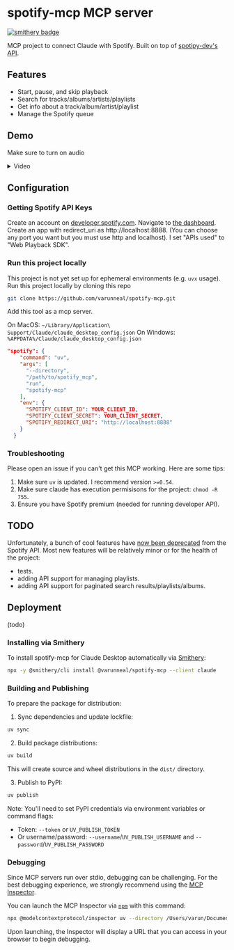 # spotify-mcp MCP server

[![smithery badge](https://smithery.ai/badge/@varunneal/spotify-mcp)](https://smithery.ai/server/@varunneal/spotify-mcp)

MCP project to connect Claude with Spotify. Built on top of [spotipy-dev's API](https://github.com/spotipy-dev/spotipy/tree/2.24.0).

## Features
- Start, pause, and skip playback
- Search for tracks/albums/artists/playlists
- Get info about a track/album/artist/playlist
- Manage the Spotify queue

## Demo

Make sure to turn on audio

<details>
  <summary>
    Video
  </summary>
  https://github.com/user-attachments/assets/20ee1f92-f3e3-4dfa-b945-ca57bc1e0894
  </summary>
</details>

## Configuration

### Getting Spotify API Keys
Create an account on [developer.spotify.com](https://developer.spotify.com/). Navigate to [the dashboard](https://developer.spotify.com/dashboard). 
Create an app with redirect_uri as http://localhost:8888. (You can choose any port you want but you must use http and localhost). 
I set "APIs used" to "Web Playback SDK".

### Run this project locally
This project is not yet set up for ephemeral environments (e.g. `uvx` usage). 
Run this project locally by cloning this repo

```bash
git clone https://github.com/varunneal/spotify-mcp.git
```

Add this tool as a mcp server.

On MacOS: `~/Library/Application\ Support/Claude/claude_desktop_config.json`
On Windows: `%APPDATA%/Claude/claude_desktop_config.json`


  ```json
  "spotify": {
      "command": "uv",
      "args": [
        "--directory",
        "/path/to/spotify_mcp",
        "run",
        "spotify-mcp"
      ],
      "env": {
        "SPOTIFY_CLIENT_ID": YOUR_CLIENT_ID,
        "SPOTIFY_CLIENT_SECRET": YOUR_CLIENT_SECRET,
        "SPOTIFY_REDIRECT_URI": "http://localhost:8888"
      }
    }
  ```

### Troubleshooting
Please open an issue if you can't get this MCP working. Here are some tips:
1. Make sure `uv` is updated. I recommend version `>=0.54`.
2. Make sure claude has execution permisisons for the project: `chmod -R 755`.
3. Ensure you have Spotify premium (needed for running developer API). 


## TODO

Unfortunately, a bunch of cool features have [now been deprecated](https://techcrunch.com/2024/11/27/spotify-cuts-developer-access-to-several-of-its-recommendation-features/) 
from the Spotify API. Most new features will be relatively minor or for the health of the project:
- tests.
- adding API support for managing playlists.
- adding API support for paginated search results/playlists/albums.

## Deployment

(todo)

### Installing via Smithery

To install spotify-mcp for Claude Desktop automatically via [Smithery](https://smithery.ai/server/@varunneal/spotify-mcp):

```bash
npx -y @smithery/cli install @varunneal/spotify-mcp --client claude
```

### Building and Publishing

To prepare the package for distribution:

1. Sync dependencies and update lockfile:
```bash
uv sync
```

2. Build package distributions:
```bash
uv build
```

This will create source and wheel distributions in the `dist/` directory.

3. Publish to PyPI:
```bash
uv publish
```

Note: You'll need to set PyPI credentials via environment variables or command flags:
- Token: `--token` or `UV_PUBLISH_TOKEN`
- Or username/password: `--username`/`UV_PUBLISH_USERNAME` and `--password`/`UV_PUBLISH_PASSWORD`

### Debugging

Since MCP servers run over stdio, debugging can be challenging. For the best debugging
experience, we strongly recommend using the [MCP Inspector](https://github.com/modelcontextprotocol/inspector).


You can launch the MCP Inspector via [`npm`](https://docs.npmjs.com/downloading-and-installing-node-js-and-npm) with this command:

```bash
npx @modelcontextprotocol/inspector uv --directory /Users/varun/Documents/Python/spotify_mcp run spotify-mcp
```


Upon launching, the Inspector will display a URL that you can access in your browser to begin debugging.
